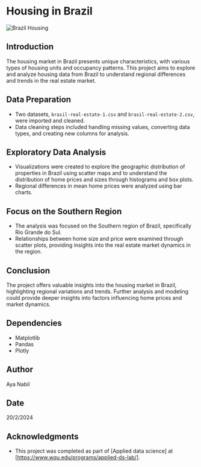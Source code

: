 # Housing in Brazil

![Brazil Housing](https://th.bing.com/th/id/OIP.odQS4sRGK8Oa7O6q2CZbDgAAAA?rs=1&pid=ImgDetMain)

## Introduction
The housing market in Brazil presents unique characteristics, with various types of housing units and occupancy patterns. This project aims to explore and analyze housing data from Brazil to understand regional differences and trends in the real estate market.

## Data Preparation
- Two datasets, `brasil-real-estate-1.csv` and `brasil-real-estate-2.csv`, were imported and cleaned.
- Data cleaning steps included handling missing values, converting data types, and creating new columns for analysis.

## Exploratory Data Analysis
- Visualizations were created to explore the geographic distribution of properties in Brazil using scatter maps and to understand the distribution of home prices and sizes through histograms and box plots.
- Regional differences in mean home prices were analyzed using bar charts.

## Focus on the Southern Region
- The analysis was focused on the Southern region of Brazil, specifically Rio Grande do Sul.
- Relationships between home size and price were examined through scatter plots, providing insights into the real estate market dynamics in the region.

## Conclusion
The project offers valuable insights into the housing market in Brazil, highlighting regional variations and trends. Further analysis and modeling could provide deeper insights into factors influencing home prices and market dynamics.

## Dependencies
- Matplotlib
- Pandas
- Plotly

## Author
Aya Nabil

## Date
20/2/2024

## Acknowledgments
- This project was completed as part of [Applied data science] at [https://www.wqu.edu/programs/applied-ds-lab/].
